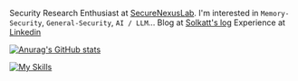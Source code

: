 Security Research Enthusiast at [SecureNexusLab](https://github.com/SecureNexusLab). I'm interested in `Memory-Security`, `General-Security`, `AI / LLM`... Blog at [Solkatt's log](https://solkatt-cn.github.io) Experience at [Linkedin](https://www.linkedin.com/in/hailin-zheng-88810b360?utm_source=share&utm_campaign=share_via&utm_content=profile&utm_medium=android_app)

[![Anurag's GitHub stats](https://github-readme-stats.vercel.app/api?username=eternalviolet2024)](https://github.com/anuraghazra/github-readme-stats)

[![My Skills](https://skillicons.dev/icons?i=html,python,c,cpp,js,linux,debian,kali,django,docker,github,idea,pycharm,sublime,vscode,npm,php,ps,linkedin,twitter)](https://skillicons.dev)

